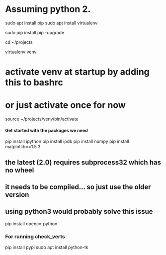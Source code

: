 # Assuming python 2.

sudo apt install pip
sudo apt install virtualenv

sudo pip install pip -upgrade

cd ~/projects

virtualenv venv

# activate venv at startup by adding this to bashrc
# or just activate once for now
source ~/projects/venv/bin/activate


#### Get started with the packages we need
pip install ipython
pip install ipdb
pip install numpy
pip install matplotlib==1.5.3
## the latest (2.0) requires subprocess32 which has no wheel
## it needs to be compiled... so just use the older version
## using python3 would probably solve this issue

pip install opencv-python


### For running check_verts
pip install pypi
sudo apt install python-tk
